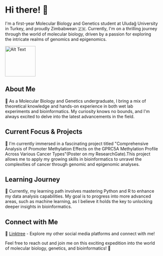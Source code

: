 # Hi there! 👋

I'm a first-year Molecular Biology and Genetics student at Uludağ University in Turkey, and proudly Zimbabwean 🇿🇼. Currently, I'm on a thrilling journey through the world of molecular biology, driven by a passion for exploring the intricate realms of genomics and epigenomics.

<img src="https://media.giphy.com/media/v1.Y2lkPTc5MGI3NjExZzBiNjd2eDJrdW0zbmluamg5b2c3d2lpNjNsbjc2eW9yZzA1d2VuOSZlcD12MV9pbnRlcm5hbF9naWZfYnlfaWQmY3Q9cw/QPTdQdZQ9UiyzYK9mN/giphy.gif" alt="Alt Text" width="100" height="100" />


## About Me

🧬 As a Molecular Biology and Genetics undergraduate, I bring a mix of theoretical knowledge and hands-on experience in both wet lab experiments and bioinformatics. My curiosity knows no bounds, and I'm always excited to delve into the latest advancements in the field.

## Current Focus & Projects

🔭 I'm currently immersed in a fascinating project titled "Comprehensive Analysis of Promoter Methylation Effects on the GPRC5A Methylation Profile Across Various Cancer Types"(Poster on my ResearchGate).This project allows me to apply my growing skills in bioinformatics to unravel the complexities of cancer through genomic and epigenomic analyses.

## Learning Journey

🌱 Currently, my learning path involves mastering Python and R to enhance my data analysis capabilities. My goal is to progress into more advanced areas, such as machine learning, as I believe it holds the key to unlocking deeper insights in bioinformatics.

## Connect with Me

🔗 [Linktree](https://linktr.ee/kurayi_chawatama) - Explore my other social media platforms and connect with me!

Feel free to reach out and join me on this exciting expedition into the world of molecular biology, genetics, and bioinformatics! 🚀


